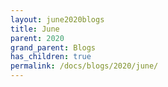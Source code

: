 ```yaml
---
layout: june2020blogs
title: June
parent: 2020
grand_parent: Blogs
has_children: true
permalink: /docs/blogs/2020/june/
---
```


<link rel="stylesheet" type="text/css" media="all" href="{{ site.baseurl }}/assets/css/blogs.css"/>
<head>
    <meta charset="utf-8">
    <meta name="viewport" content="width-device-width, user-scalable-no, initial-scale=1.0, maximum-scale=1.0, mimimum-scale=1.0">
    <meta http-equive="X-UA-Compatible" content="ie=edge">
    <title>Document</title>
    <link rel="stylesheet" type="text/css" media="all" href="{{ site.baseurl }}/assets/css/blogs.css"/>
    <link rel="stylesheet" href="https://cdnjs.cloudflare.com/ajax/libs/font-awesome/5.13.0/css/all.min.css">
</head>


<!--
<br><br><br>
  <a href="june/covid-us-korea">•COVID-19 in the United States and South Korea - Why America failed in containing the pandemic</a>
     <br><br><a href="{{ site.baseurl }}/docs/blogs/2020/june/solidarity-trials">•WHO Solidarity Trials - Hope is not lost</a>
     <br><br><a href="{{ site.baseurl }}/docs/blogs/2020/june/dexamethasone">•Dexamethasone - The common drug's role in minimizing COVID-19 deaths</a>
     <br><br><a href="{{ site.baseurl }}/docs/blogs/2020/june/swine-flu">•Reflecting on the past mistakes of the 1976 Swine Flu</a>
-->

